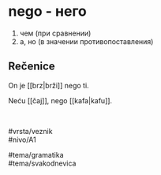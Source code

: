 # nego - него

1. чем (при сравнении)
2. а, но (в значении противопоставления)

## Rečenice

On je [[brz|brži]] nego ti.

Neću [[čaj]], nego [[kafa|kafu]].

<br>

#vrsta/veznik  
#nivo/A1  

#tema/gramatika  
#tema/svakodnevica  
